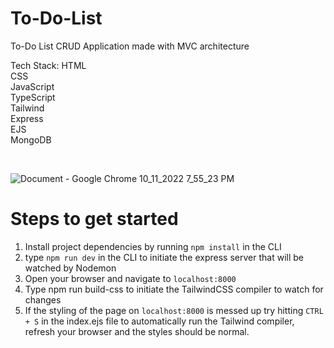 # To-Do-List
To-Do List CRUD Application made with MVC architecture


Tech Stack:
HTML <br />
CSS <br />
JavaScript <br />
TypeScript <br />
Tailwind <br />
Express <br />
EJS <br />
MongoDB <br />



<br />

![Document - Google Chrome 10_11_2022 7_55_23 PM](https://user-images.githubusercontent.com/106866560/195239242-249d9427-120b-4bb1-92ee-fd00b6e5374c.png)


<h1>Steps to get started</h1>


1. Install project dependencies by running ```npm install``` in the CLI
2. type ```npm run dev``` in the CLI to initiate the express server that will be watched by Nodemon
3. Open your browser and navigate to ```localhost:8000```
4. Type npm run build-css to initiate the TailwindCSS compiler to watch for changes
5. If the styling of the page on ```localhost:8000``` is messed up try hitting ```CTRL + S``` in the index.ejs file to automatically run the Tailwind compiler, refresh your browser and the styles should be normal.
 




